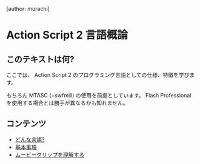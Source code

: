 [author: murachi]
# Action Script 2 言語概論

## このテキストは何?

ここでは、 Action Script 2 のプログラミング言語としての仕様、特徴を学びます。

もちろん MTASC (+swfmill) の使用を前提としています。 Flash Professional を使用する場合とは勝手が異なるかも知れません。

## コンテンツ

* [どんな言語?](wiki::HowTo/ActionScript2Introduction/Introduction)
* [基本事項](wiki::HowTo/ActionScript2Introduction/BasicMatter)
* [ムービークリップを理解する](wiki::HowTo/ActionScript2Introduction/MovieClip)
